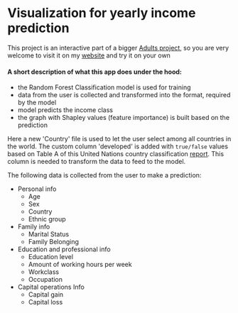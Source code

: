 # Visualization for yearly income prediction

This project is an interactive part of a bigger [Adults project](https://github.com/nadiia-duiunova/Adults_pet_project), so you are very welcome to visit it on my [website](https://portfolio.nadiia.space/income_prediction) and try it on your own

#### A short description of what this app does under the hood:
* the Random Forest Classification model is used for training
* data from the user is collected and transformed into the format, required by the model
* model predicts the income class
* the graph with Shapley values (feature importance) is built based on the prediction

Here a new 'Country' file is used to let the user select among all countries in the world. The custom column 'developed' is added with `true/false` values based on Table A of this United Nations country classification [report](https://www.un.org/en/development/desa/policy/wesp/wesp_current/2014wesp_country_classification.pdf). This column is needed to transform the data to feed to the model.

The following data is collected from the user to make a prediction:
* Personal info
    * Age
    * Sex
    * Country
    * Ethnic group
* Family info
    * Marital Status
    * Family Belonging
* Education and professional info
    * Education level
    * Amount of working hours per week
    * Workclass
    * Occupation
* Capital operations Info
    * Capital gain
    * Capital loss
